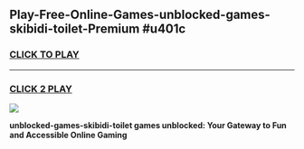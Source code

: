 
## Play-Free-Online-Games-unblocked-games-skibidi-toilet-Premium #u401c
<h3>
<a href="https://premium.freeplayer.one?title=unblocked-games-skibidi-toilet&ref=8M">CLICK TO PLAY</a></h3>
<hr>

<h3>
<a href="https://premium.freeplayer.one?title=unblocked-games-skibidi-toilet&ref=8M">CLICK 2 PLAY</a>
  
</h3>

<a href="https://premium.freeplayer.one?title=unblocked-games-skibidi-toilet&ref=8M"><img src="https://clearcache.store/games.png"></a>


**unblocked-games-skibidi-toilet games unblocked: Your Gateway to Fun and Accessible Online Gaming**
